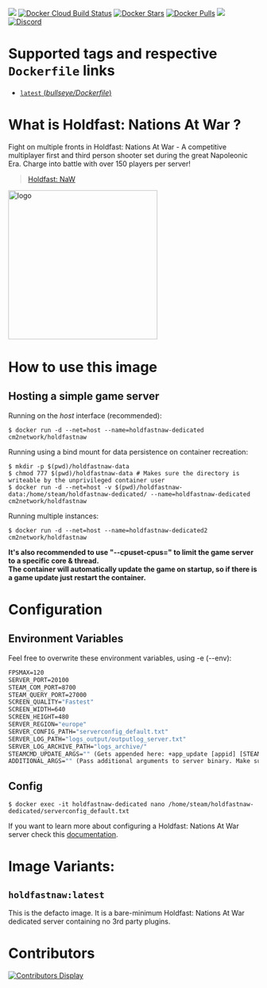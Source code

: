 [![](https://img.shields.io/codacy/grade/80b3d1a6e05e440abfdc34354001b1bf.svg)](https://hub.docker.com/r/cm2network/holdfastnaw/) [![Docker Cloud Build Status](https://img.shields.io/docker/cloud/build/cm2network/holdfastnaw)](https://hub.docker.com/r/cm2network/holdfastnaw/) [![Docker Stars](https://img.shields.io/docker/stars/cm2network/holdfastnaw.svg)](https://hub.docker.com/r/cm2network/holdfastnaw/) [![Docker Pulls](https://img.shields.io/docker/pulls/cm2network/holdfastnaw.svg)](https://hub.docker.com/r/cm2network/holdfastnaw/) [![](https://img.shields.io/docker/image-size/cm2network/holdfastnaw)](https://hub.docker.com/r/cm2network/holdfastnaw/) [![Discord](https://img.shields.io/discord/747067734029893653)](https://discord.gg/7ntmAwM)
# Supported tags and respective `Dockerfile` links
-	[`latest` (*bullseye/Dockerfile*)](https://github.com/CM2Walki/holdfastnaw/blob/master/bullseye/Dockerfile)

# What is Holdfast: Nations At War ?
Fight on multiple fronts in Holdfast: Nations At War - A competitive multiplayer first and third person shooter set during the great Napoleonic Era. Charge into battle with over 150 players per server!

>  [Holdfast: NaW](https://store.steampowered.com/app/589290/Holdfast_Nations_At_War/)

<img src="https://holdfastgame.com/Content/imgs/site/holdfast-logo.png" alt="logo" width="300"/></img>

# How to use this image
## Hosting a simple game server

Running on the *host* interface (recommended):<br/>
```console
$ docker run -d --net=host --name=holdfastnaw-dedicated cm2network/holdfastnaw
```

Running using a bind mount for data persistence on container recreation:
```console
$ mkdir -p $(pwd)/holdfastnaw-data
$ chmod 777 $(pwd)/holdfastnaw-data # Makes sure the directory is writeable by the unprivileged container user
$ docker run -d --net=host -v $(pwd)/holdfastnaw-data:/home/steam/holdfastnaw-dedicated/ --name=holdfastnaw-dedicated cm2network/holdfastnaw
```

Running multiple instances:
```console
$ docker run -d --net=host --name=holdfastnaw-dedicated2 cm2network/holdfastnaw
```

**It's also recommended to use "--cpuset-cpus=" to limit the game server to a specific core & thread.**<br/>
**The container will automatically update the game on startup, so if there is a game update just restart the container.**

# Configuration
## Environment Variables
Feel free to overwrite these environment variables, using -e (--env): 
```dockerfile
FPSMAX=120
SERVER_PORT=20100
STEAM_COM_PORT=8700
STEAM_QUERY_PORT=27000
SCREEN_QUALITY="Fastest"
SCREEN_WIDTH=640
SCREEN_HEIGHT=480
SERVER_REGION="europe"
SERVER_CONFIG_PATH="serverconfig_default.txt"
SERVER_LOG_PATH="logs_output/outputlog_server.txt"
SERVER_LOG_ARCHIVE_PATH="logs_archive/"
STEAMCMD_UPDATE_ARGS="" (Gets appended here: +app_update [appid] [STEAMCMD_UPDATE_ARGS]; Example: "validate")
ADDITIONAL_ARGS="" (Pass additional arguments to server binary. Make sure to escape correctly!)
```
## Config
```console
$ docker exec -it holdfastnaw-dedicated nano /home/steam/holdfastnaw-dedicated/serverconfig_default.txt
```

If you want to learn more about configuring a Holdfast: Nations At War server check this [documentation](https://wiki.holdfastgame.com/Server_Configuration).

# Image Variants:

## `holdfastnaw:latest`
This is the defacto image. It is a bare-minimum Holdfast: Nations At War dedicated server containing no 3rd party plugins.<br/>

# Contributors
[![Contributors Display](https://badges.pufler.dev/contributors/CM2Walki/HoldfastNaW?size=50&padding=5&bots=false)](https://github.com/CM2Walki/HoldfastNaW/graphs/contributors)
